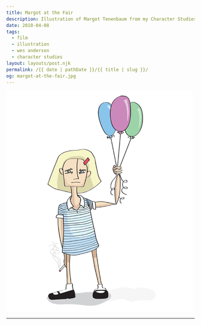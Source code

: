 ```yaml
---
title: Margot at the Fair
description: Illustration of Margot Tenenbaum from my Character Studies series.
date: 2010-04-08
tags: 
  - film
  - illustration
  - wes anderson
  - character studies
layout: layouts/post.njk
permalink: /{{ date | pathDate }}/{{ title | slug }}/
og: margot-at-the-fair.jpg
---
```


![Margot Tenenbaum holding some balloons](/img/margot-at-the-fair.png)

---
